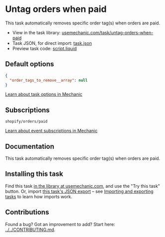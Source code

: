 # Untag orders when paid

This task automatically removes specific order tag(s) when orders are paid.

* View in the task library: [usemechanic.com/task/untag-orders-when-paid](https://usemechanic.com/task/untag-orders-when-paid)
* Task JSON, for direct import: [task.json](../../tasks/untag-orders-when-paid.json)
* Preview task code: [script.liquid](./script.liquid)

## Default options

```json
{
  "order_tags_to_remove__array": null
}
```

[Learn about task options in Mechanic](https://docs.usemechanic.com/article/471-task-options)

## Subscriptions

```liquid
shopify/orders/paid
```

[Learn about event subscriptions in Mechanic](https://docs.usemechanic.com/article/408-subscriptions)

## Documentation

This task automatically removes specific order tag(s) when orders are paid.

## Installing this task

Find this task [in the library at usemechanic.com](https://usemechanic.com/task/untag-orders-when-paid), and use the "Try this task" button. Or, import [this task's JSON export](../../tasks/untag-orders-when-paid.json) – see [Importing and exporting tasks](https://docs.usemechanic.com/article/505-importing-and-exporting-tasks) to learn how imports work.

## Contributions

Found a bug? Got an improvement to add? Start here: [../../CONTRIBUTING.md](../../CONTRIBUTING.md).

